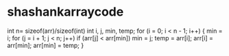 # shashankarraycode

int n= sizeof(arr)/sizeof(int)
 int i, j, min, temp;
   for (i = 0; i < n - 1; i++) {
      min = i;
      for (j = i + 1; j < n; j++)
      if (arr[j] < arr[min])
      min = j;
      temp = arr[i];
      arr[i] = arr[min];
      arr[min] = temp;
   }
